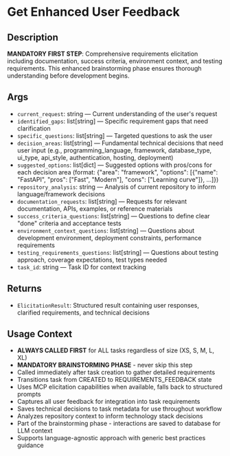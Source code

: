 # Get Enhanced User Feedback

## Description
**MANDATORY FIRST STEP**: Comprehensive requirements elicitation including documentation, success criteria, environment context, and testing requirements. This enhanced brainstorming phase ensures thorough understanding before development begins.

## Args
- `current_request`: string — Current understanding of the user's request
- `identified_gaps`: list[string] — Specific requirement gaps that need clarification
- `specific_questions`: list[string] — Targeted questions to ask the user
- `decision_areas`: list[string] — Fundamental technical decisions that need user input (e.g., programming_language, framework, database_type, ui_type, api_style, authentication, hosting, deployment)
- `suggested_options`: list[dict] — Suggested options with pros/cons for each decision area (format: {"area": "framework", "options": [{"name": "FastAPI", "pros": ["Fast", "Modern"], "cons": ["Learning curve"]}, ...]})
- `repository_analysis`: string — Analysis of current repository to inform language/framework decisions
- `documentation_requests`: list[string] — Requests for relevant documentation, APIs, examples, or reference materials
- `success_criteria_questions`: list[string] — Questions to define clear "done" criteria and acceptance tests
- `environment_context_questions`: list[string] — Questions about development environment, deployment constraints, performance requirements
- `testing_requirements_questions`: list[string] — Questions about testing approach, coverage expectations, test types needed
- `task_id`: string — Task ID for context tracking

## Returns
- `ElicitationResult`: Structured result containing user responses, clarified requirements, and technical decisions

## Usage Context
- **ALWAYS CALLED FIRST** for ALL tasks regardless of size (XS, S, M, L, XL)
- **MANDATORY BRAINSTORMING PHASE** - never skip this step
- Called immediately after task creation to gather detailed requirements
- Transitions task from CREATED to REQUIREMENTS_FEEDBACK state
- Uses MCP elicitation capabilities when available, falls back to structured prompts
- Captures all user feedback for integration into task requirements
- Saves technical decisions to task metadata for use throughout workflow
- Analyzes repository context to inform technology stack decisions
- Part of the brainstorming phase - interactions are saved to database for LLM context
- Supports language-agnostic approach with generic best practices guidance
